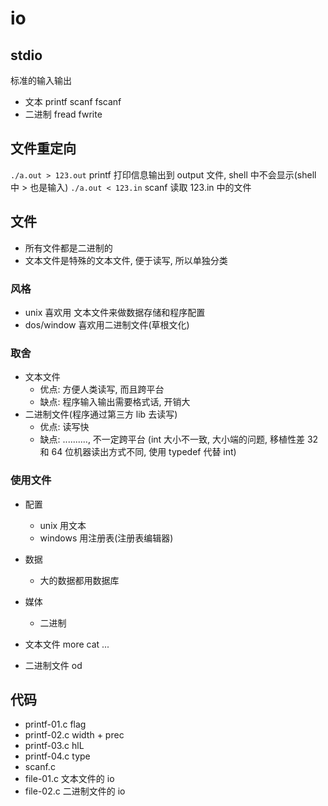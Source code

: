 # io

## stdio

标准的输入输出

- 文本 printf scanf fscanf
- 二进制 fread fwrite

## 文件重定向

`./a.out > 123.out`    printf 打印信息输出到 output 文件, shell 中不会显示(shell 中 > 也是输入)
`./a.out < 123.in`        scanf 读取 123.in 中的文件

## 文件

- 所有文件都是二进制的
- 文本文件是特殊的文本文件, 便于读写, 所以单独分类

### 风格

- unix 喜欢用 文本文件来做数据存储和程序配置
- dos/window 喜欢用二进制文件(草根文化)

### 取舍

- 文本文件
  - 优点: 方便人类读写, 而且跨平台
  - 缺点: 程序输入输出需要格式话, 开销大
- 二进制文件(程序通过第三方 lib 去读写)
  - 优点: 读写快
  - 缺点: .........., 不一定跨平台 (int 大小不一致, 大小端的问题, 移植性差 32 和 64 位机器读出方式不同, 使用 typedef 代替 int)

### 使用文件

- 配置
  - unix 用文本
  - windows 用注册表(注册表编辑器)
- 数据
  - 大的数据都用数据库
- 媒体
  - 二进制

- 文本文件 more cat ...
- 二进制文件 od

## 代码

- printf-01.c   flag
- printf-02.c   width + prec
- printf-03.c   hlL
- printf-04.c   type
- scanf.c  
- file-01.c     文本文件的 io
- file-02.c     二进制文件的 io

